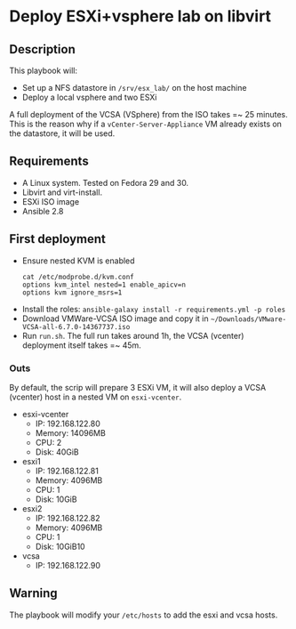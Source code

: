 # Deploy ESXi+vsphere lab on libvirt

## Description

This playbook will:
- Set up a NFS datastore in `/srv/esx_lab/` on the host machine
- Deploy a local vsphere and two ESXi

A full deployment of the VCSA (VSphere) from the ISO takes =~ 25 minutes. This
is the reason why if a `vCenter-Server-Appliance` VM already exists on the
datastore, it will be used.

## Requirements

- A Linux system. Tested on Fedora 29 and 30.
- Libvirt and virt-install.
- ESXi ISO image
- Ansible 2.8

## First deployment

- Ensure nested KVM is enabled
    ```shell
    cat /etc/modprobe.d/kvm.conf
    options kvm_intel nested=1 enable_apicv=n
    options kvm ignore_msrs=1
    ```
- Install the roles:
    `ansible-galaxy install -r requirements.yml -p roles`
- Download VMWare-VCSA ISO image and copy it in `~/Downloads/VMware-VCSA-all-6.7.0-14367737.iso`
- Run `run.sh`. The full run takes around 1h, the VCSA (vcenter) deployment itself takes =~ 45m.

### Outs

By default, the scrip will prepare 3 ESXi VM, it will also deploy a VCSA (vcenter) host in a nested VM on `esxi-vcenter`.

- esxi-vcenter
    - IP: 192.168.122.80
    - Memory: 14096MB
    - CPU: 2
    - Disk: 40GiB
- esxi1
    - IP: 192.168.122.81
    - Memory: 4096MB
    - CPU: 1
    - Disk: 10GiB
- esxi2
    - IP: 192.168.122.82
    - Memory: 4096MB
    - CPU: 1
    - Disk: 10GiB10
- vcsa
    - IP: 192.168.122.90

## Warning

The playbook will modify your `/etc/hosts` to add the esxi and vcsa hosts.
